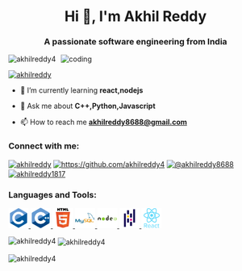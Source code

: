 <h1 align="center">Hi 👋, I'm Akhil Reddy</h1>
<h3 align="center">A passionate software engineering from India</h3>

<img align="right" alt="coding" width="400" src="https://user-images.githubusercontent.com/55389276/140866485-8fb1c876-9a8f-4d6a-98dc-08c4981eaf70.gif">

<p align="left"> <img src="https://komarev.com/ghpvc/?username=akhilreddy4&label=Profile%20views&color=0e75b6&style=flat" alt="akhilreddy4" /> </p>

<p align="left"> <a href="https://twitter.com/akhilreddy" target="blank"><img src="https://img.shields.io/twitter/follow/akhilreddy?logo=twitter&style=for-the-badge" alt="akhilreddy" /></a> </p>

- 🌱 I’m currently learning **react,nodejs**

- 💬 Ask me about **C++,Python,Javascript**

- 📫 How to reach me **akhilreddy8688@gmail.com**

<h3 align="left">Connect with me:</h3>
<p align="left">
<a href="https://twitter.com/akhilreddy" target="blank"><img align="center" src="https://raw.githubusercontent.com/rahuldkjain/github-profile-readme-generator/master/src/images/icons/Social/twitter.svg" alt="akhilreddy" height="30" width="40" /></a>
<a href="https://linkedin.com/in/https://github.com/akhilreddy4" target="blank"><img align="center" src="https://raw.githubusercontent.com/rahuldkjain/github-profile-readme-generator/master/src/images/icons/Social/linked-in-alt.svg" alt="https://github.com/akhilreddy4" height="30" width="40" /></a>
<a href="https://www.hackerrank.com/@akhilreddy8688" target="blank"><img align="center" src="https://raw.githubusercontent.com/rahuldkjain/github-profile-readme-generator/master/src/images/icons/Social/hackerrank.svg" alt="@akhilreddy8688" height="30" width="40" /></a>
<a href="https://www.leetcode.com/akhilreddy1817" target="blank"><img align="center" src="https://raw.githubusercontent.com/rahuldkjain/github-profile-readme-generator/master/src/images/icons/Social/leet-code.svg" alt="akhilreddy1817" height="30" width="40" /></a>
</p>

<h3 align="left">Languages and Tools:</h3>
<p align="left"> <a href="https://www.cprogramming.com/" target="_blank" rel="noreferrer"> <img src="https://raw.githubusercontent.com/devicons/devicon/master/icons/c/c-original.svg" alt="c" width="40" height="40"/> </a> <a href="https://www.w3schools.com/cpp/" target="_blank" rel="noreferrer"> <img src="https://raw.githubusercontent.com/devicons/devicon/master/icons/cplusplus/cplusplus-original.svg" alt="cplusplus" width="40" height="40"/> </a> <a href="https://www.w3.org/html/" target="_blank" rel="noreferrer"> <img src="https://raw.githubusercontent.com/devicons/devicon/master/icons/html5/html5-original-wordmark.svg" alt="html5" width="40" height="40"/> </a> <a href="https://www.mysql.com/" target="_blank" rel="noreferrer"> <img src="https://raw.githubusercontent.com/devicons/devicon/master/icons/mysql/mysql-original-wordmark.svg" alt="mysql" width="40" height="40"/> </a> <a href="https://nodejs.org" target="_blank" rel="noreferrer"> <img src="https://raw.githubusercontent.com/devicons/devicon/master/icons/nodejs/nodejs-original-wordmark.svg" alt="nodejs" width="40" height="40"/> </a> <a href="https://pandas.pydata.org/" target="_blank" rel="noreferrer"> <img src="https://raw.githubusercontent.com/devicons/devicon/2ae2a900d2f041da66e950e4d48052658d850630/icons/pandas/pandas-original.svg" alt="pandas" width="40" height="40"/> </a> <a href="https://reactjs.org/" target="_blank" rel="noreferrer"> <img src="https://raw.githubusercontent.com/devicons/devicon/master/icons/react/react-original-wordmark.svg" alt="react" width="40" height="40"/> </a> </p>

<p><img align="left" src="https://github-readme-stats.vercel.app/api/top-langs?username=akhilreddy4&show_icons=true&locale=en&layout=compact" alt="akhilreddy4" /></p>

<p>&nbsp;<img align="center" src="https://github-readme-stats.vercel.app/api?username=akhilreddy4&show_icons=true&locale=en" alt="akhilreddy4" /></p>

<p><img align="center" src="https://github-readme-streak-stats.herokuapp.com/?user=akhilreddy4&" alt="akhilreddy4" /></p>
